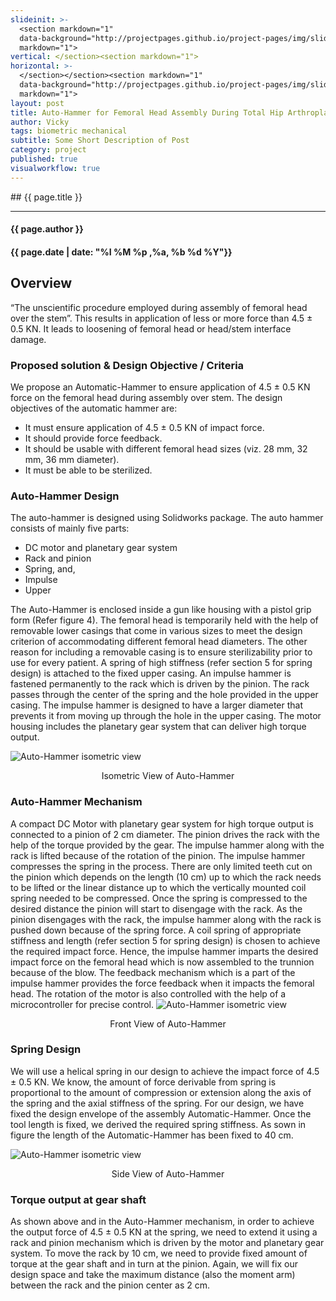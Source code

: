 ```yaml
---
slideinit: >-
  <section markdown="1"
  data-background="http://projectpages.github.io/project-pages/img/slidebackground.png"><section
  markdown="1">
vertical: </section><section markdown="1">
horizontal: >-
  </section></section><section markdown="1"
  data-background="http://projectpages.github.io/project-pages/img/slidebackground.png"><section
  markdown="1">
layout: post
title: Auto-Hammer for Femoral Head Assembly During Total Hip Arthroplasty
author: Vicky
tags: biometric mechanical
subtitle: Some Short Description of Post
category: project
published: true
visualworkflow: true
---
```

<!-- Start Writing Below in Markdown -->

<section markdown="1" data-background="http://projectpages.github.io/project-pages/img/slidebackground.png"><section markdown="1">
## {{ page.title }}

<hr>

#### {{ page.author }}

#### {{ page.date | date: "%I %M %p ,%a, %b %d %Y"}}

## Overview
“The unscientific procedure employed during assembly of femoral head over the stem”.  This results in application of less or more force than 4.5 ± 0.5 KN. It leads to loosening of femoral head or head/stem interface damage.

### Proposed solution & Design Objective / Criteria

We propose an Automatic-Hammer to ensure application of 4.5 ± 0.5 KN force on the femoral head
during assembly over stem. The design objectives of the automatic hammer are:

* It must ensure application of 4.5 ± 0.5 KN of impact force.
* It should provide force feedback.
* It should be usable with different femoral head sizes (viz. 28 mm, 32 mm, 36 mm diameter).
* It must be able to be sterilized.


### Auto-Hammer Design

The auto-hammer is designed using Solidworks package. The auto hammer consists of mainly five parts:

* DC motor and planetary gear system
* Rack and pinion
* Spring, and,
* Impulse
* Upper

The Auto-Hammer is enclosed inside a gun like housing with a pistol grip form (Refer figure 4). The femoral head is temporarily held with the help of removable lower casings that come in various sizes to meet the design criterion of accommodating different femoral head diameters. The other reason for including a removable casing is to ensure sterilizability prior to use for every patient. A spring of high stiffness (refer section 5 for spring design) is attached to the fixed upper casing. An impulse hammer is fastened permanently to the rack which is driven by the pinion. The rack passes through the center of the spring and the hole provided in the upper casing. The impulse hammer is designed to have a larger diameter that prevents it from moving up through the hole in the upper casing. The motor housing includes the planetary gear system that can deliver high torque output.

![Auto-Hammer isometric view](/img/Auto-Hammer/Pic_1.jpg)
<p align="center">Isometric View of Auto-Hammer</p>


### Auto-Hammer Mechanism

A compact DC Motor with planetary gear system for high torque output is connected to a pinion of 2 cm diameter. The pinion drives the rack with the help of the torque provided by the gear. The impulse hammer along with the rack is lifted because of the rotation of the pinion. The impulse hammer compresses the spring in the process. There are only limited teeth cut on the pinion which depends on the length (10 cm) up to which the rack needs to be lifted or the linear distance up to which the vertically mounted coil spring needed to be compressed. Once the spring is compressed to the desired distance the pinion will start to disengage with the rack. As the pinion disengages with the rack, the impulse hammer along with the rack is pushed down because of the spring force. A coil spring of appropriate stiffness and length (refer section 5 for spring design) is chosen to achieve the required impact force. Hence, the impulse hammer imparts the desired impact force on the femoral head which is now assembled to the trunnion because of the blow. The feedback mechanism which is a part of the impulse hammer provides the force feedback when it impacts the femoral head. The rotation of the motor is also controlled with the help of a microcontroller for precise control.
![Auto-Hammer isometric view](/img/Auto-Hammer/Pic_2.jpg)
<p align="center">Front View of Auto-Hammer</p>

### Spring Design

We will use a helical spring in our design to achieve the impact force of 4.5 ± 0.5 KN. We know, the amount of force derivable from spring is proportional to the amount of compression or extension along the axis of the spring and the axial stiffness of the spring. For our design, we have fixed the design envelope of the assembly Automatic-Hammer. Once the tool length is fixed, we derived the required spring stiffness. As sown in figure the length of the Automatic-Hammer has been fixed to 40 cm.

![Auto-Hammer isometric view](/img/Auto-Hammer/Pic_3.jpg)
<p align="center">Side View of Auto-Hammer</p>

### Torque output at gear shaft

As shown above and in the Auto-Hammer mechanism, in order to achieve the output force of 4.5 ± 0.5 KN at the spring, we need to extend it using a rack and pinion mechanism which is driven by the motor and planetary gear system. To move the rack by 10 cm, we need to provide fixed amount of torque at the gear shaft and in turn at the pinion. Again, we will fix our design space and take the maximum distance (also the moment arm) between the rack and the pinion center as 2 cm.   

